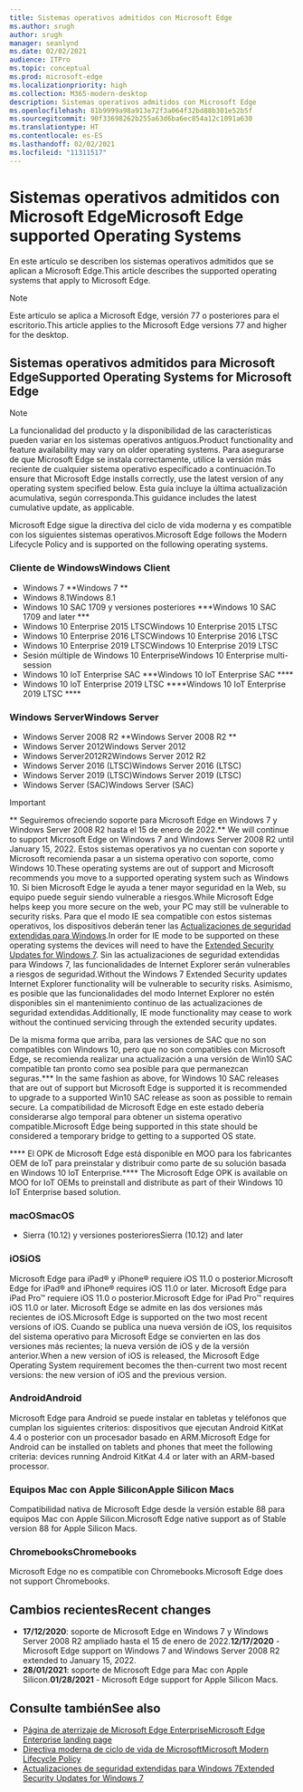 ```yaml
---
title: Sistemas operativos admitidos con Microsoft Edge
ms.author: srugh
author: srugh
manager: seanlynd
ms.date: 02/02/2021
audience: ITPro
ms.topic: conceptual
ms.prod: microsoft-edge
ms.localizationpriority: high
ms.collection: M365-modern-desktop
description: Sistemas operativos admitidos con Microsoft Edge
ms.openlocfilehash: 81b9999a98a913e72f3a064f32bd88b301e52b5f
ms.sourcegitcommit: 90f33698262b255a63d6ba6ec854a12c1091a630
ms.translationtype: HT
ms.contentlocale: es-ES
ms.lasthandoff: 02/02/2021
ms.locfileid: "11311517"
---
```

# <span data-ttu-id="4a897-103">Sistemas operativos admitidos con Microsoft Edge</span><span class="sxs-lookup"><span data-stu-id="4a897-103">Microsoft Edge supported Operating Systems</span></span>

<span data-ttu-id="4a897-104">En este artículo se describen los sistemas operativos admitidos que se aplican a Microsoft Edge.</span><span class="sxs-lookup"><span data-stu-id="4a897-104">This article describes the supported operating systems that apply to Microsoft Edge.</span></span>

> [!NOTE]
> <span data-ttu-id="4a897-105">Este artículo se aplica a Microsoft Edge, versión 77 o posteriores para el escritorio.</span><span class="sxs-lookup"><span data-stu-id="4a897-105">This article applies to the Microsoft Edge versions 77 and higher for the desktop.</span></span>

## <span data-ttu-id="4a897-106">Sistemas operativos admitidos para Microsoft Edge</span><span class="sxs-lookup"><span data-stu-id="4a897-106">Supported Operating Systems for Microsoft Edge</span></span>

> [!NOTE]
> <span data-ttu-id="4a897-107">La funcionalidad del producto y la disponibilidad de las características pueden variar en los sistemas operativos antiguos.</span><span class="sxs-lookup"><span data-stu-id="4a897-107">Product functionality and feature availability may vary on older operating systems.</span></span> <span data-ttu-id="4a897-108">Para asegurarse de que Microsoft Edge se instala correctamente, utilice la versión más reciente de cualquier sistema operativo especificado a continuación.</span><span class="sxs-lookup"><span data-stu-id="4a897-108">To ensure that Microsoft Edge installs correctly, use the latest version of any operating system specified below.</span></span> <span data-ttu-id="4a897-109">Esta guía incluye la última actualización acumulativa, según corresponda.</span><span class="sxs-lookup"><span data-stu-id="4a897-109">This guidance includes the latest cumulative update, as applicable.</span></span>

<span data-ttu-id="4a897-110">Microsoft Edge sigue la directiva del ciclo de vida moderna y es compatible con los siguientes sistemas operativos.</span><span class="sxs-lookup"><span data-stu-id="4a897-110">Microsoft Edge follows the Modern Lifecycle Policy and is supported on the following operating systems.</span></span>

### <span data-ttu-id="4a897-111">Cliente de Windows</span><span class="sxs-lookup"><span data-stu-id="4a897-111">Windows Client</span></span>

- <span data-ttu-id="4a897-112">Windows 7 \*\*</span><span class="sxs-lookup"><span data-stu-id="4a897-112">Windows 7 \*\*</span></span>
- <span data-ttu-id="4a897-113">Windows 8.1</span><span class="sxs-lookup"><span data-stu-id="4a897-113">Windows 8.1</span></span>
- <span data-ttu-id="4a897-114">Windows 10 SAC 1709 y versiones posteriores \*\*\*</span><span class="sxs-lookup"><span data-stu-id="4a897-114">Windows 10 SAC 1709 and later \*\*\*</span></span>
- <span data-ttu-id="4a897-115">Windows 10 Enterprise 2015 LTSC</span><span class="sxs-lookup"><span data-stu-id="4a897-115">Windows 10 Enterprise 2015 LTSC</span></span>
- <span data-ttu-id="4a897-116">Windows 10 Enterprise 2016 LTSC</span><span class="sxs-lookup"><span data-stu-id="4a897-116">Windows 10 Enterprise 2016 LTSC</span></span>
- <span data-ttu-id="4a897-117">Windows 10 Enterprise 2019 LTSC</span><span class="sxs-lookup"><span data-stu-id="4a897-117">Windows 10 Enterprise 2019 LTSC</span></span>
- <span data-ttu-id="4a897-118">Sesión múltiple de Windows 10 Enterprise</span><span class="sxs-lookup"><span data-stu-id="4a897-118">Windows 10 Enterprise multi-session</span></span>
- <span data-ttu-id="4a897-119">Windows 10 IoT Enterprise SAC \*\*\*</span><span class="sxs-lookup"><span data-stu-id="4a897-119">Windows 10 IoT Enterprise SAC \*\*\*\*</span></span>
- <span data-ttu-id="4a897-120">Windows 10 IoT Enterprise 2019 LTSC \*\*\*\*</span><span class="sxs-lookup"><span data-stu-id="4a897-120">Windows 10 IoT Enterprise 2019 LTSC \*\*\*\*</span></span>

### <span data-ttu-id="4a897-121">Windows Server</span><span class="sxs-lookup"><span data-stu-id="4a897-121">Windows Server</span></span>

- <span data-ttu-id="4a897-122">Windows Server 2008 R2 \*\*</span><span class="sxs-lookup"><span data-stu-id="4a897-122">Windows Server 2008 R2 \*\*</span></span>
- <span data-ttu-id="4a897-123">Windows Server 2012</span><span class="sxs-lookup"><span data-stu-id="4a897-123">Windows Server 2012</span></span>
- <span data-ttu-id="4a897-124">Windows Server2012R2</span><span class="sxs-lookup"><span data-stu-id="4a897-124">Windows Server 2012 R2</span></span>
- <span data-ttu-id="4a897-125">Windows Server 2016 (LTSC)</span><span class="sxs-lookup"><span data-stu-id="4a897-125">Windows Server 2016 (LTSC)</span></span>
- <span data-ttu-id="4a897-126">Windows Server 2019 (LTSC)</span><span class="sxs-lookup"><span data-stu-id="4a897-126">Windows Server 2019 (LTSC)</span></span>
- <span data-ttu-id="4a897-127">Windows Server (SAC)</span><span class="sxs-lookup"><span data-stu-id="4a897-127">Windows Server (SAC)</span></span>

> [!IMPORTANT]
> <span data-ttu-id="4a897-128">\*\* Seguiremos ofreciendo soporte para Microsoft Edge en Windows 7 y Windows Server 2008 R2 hasta el 15 de enero de 2022.</span><span class="sxs-lookup"><span data-stu-id="4a897-128">\*\* We will continue to support Microsoft Edge on Windows 7 and Windows Server 2008 R2 until January 15, 2022.</span></span> <span data-ttu-id="4a897-129">Estos sistemas operativos ya no cuentan con soporte y Microsoft recomienda pasar a un sistema operativo con soporte, como Windows 10.</span><span class="sxs-lookup"><span data-stu-id="4a897-129">These operating systems are out of support and Microsoft recommends you move to a supported operating system such as Windows 10.</span></span> <span data-ttu-id="4a897-130">Si bien Microsoft Edge le ayuda a tener mayor seguridad en la Web, su equipo puede seguir siendo vulnerable a riesgos.</span><span class="sxs-lookup"><span data-stu-id="4a897-130">While Microsoft Edge helps keep you more secure on the web, your PC may still be vulnerable to security risks.</span></span> <span data-ttu-id="4a897-131">Para que el modo IE sea compatible con estos sistemas operativos, los dispositivos deberán tener las [Actualizaciones de seguridad extendidas para Windows](https://support.microsoft.com/help/4527878/faq-about-extended-security-updates-for-windows-7).</span><span class="sxs-lookup"><span data-stu-id="4a897-131">In order for IE mode to be supported on these operating systems the devices will need to have the [Extended Security Updates for Windows 7](https://support.microsoft.com/help/4527878/faq-about-extended-security-updates-for-windows-7).</span></span> <span data-ttu-id="4a897-132">Sin las actualizaciones de seguridad extendidas para Windows 7, las funcionalidades de Internet Explorer serán vulnerables a riesgos de seguridad.</span><span class="sxs-lookup"><span data-stu-id="4a897-132">Without the Windows 7 Extended Security updates Internet Explorer functionality will be vulnerable to security risks.</span></span> <span data-ttu-id="4a897-133">Asimismo, es posible que las funcionalidades del modo Internet Explorer no estén disponibles sin el mantenimiento continuo de las actualizaciones de seguridad extendidas.</span><span class="sxs-lookup"><span data-stu-id="4a897-133">Additionally, IE mode functionality may cease to work without the continued servicing through the extended security updates.</span></span>  
>
> <span data-ttu-id="4a897-134">De la misma forma que arriba, para las versiones de SAC que no son compatibles con Windows 10, pero que no son compatibles con Microsoft Edge, se recomienda realizar una actualización a una versión de Win10 SAC compatible tan pronto como sea posible para que permanezcan seguras.</span><span class="sxs-lookup"><span data-stu-id="4a897-134">\*\*\* In the same fashion as above, for Windows 10 SAC releases that are out of support but Microsoft Edge is supported it is recommended to upgrade to a supported Win10 SAC release as soon as possible to remain secure.</span></span> <span data-ttu-id="4a897-135">La compatibilidad de Microsoft Edge en este estado debería considerarse algo temporal para obtener un sistema operativo compatible.</span><span class="sxs-lookup"><span data-stu-id="4a897-135">Microsoft Edge being supported in this state should be considered a temporary bridge to getting to a supported OS state.</span></span>
>
> <span data-ttu-id="4a897-136">\*\*\*\* El OPK de Microsoft Edge está disponible en MOO para los fabricantes OEM de IoT para preinstalar y distribuir como parte de su solución basada en Windows 10 IoT Enterprise.</span><span class="sxs-lookup"><span data-stu-id="4a897-136">\*\*\*\* The Microsoft Edge OPK is available on MOO for IoT OEMs to preinstall and distribute as part of their Windows 10 IoT Enterprise based solution.</span></span>

### <span data-ttu-id="4a897-137">macOS</span><span class="sxs-lookup"><span data-stu-id="4a897-137">macOS</span></span>

- <span data-ttu-id="4a897-138">Sierra (10.12) y versiones posteriores</span><span class="sxs-lookup"><span data-stu-id="4a897-138">Sierra (10.12) and later</span></span>

### <span data-ttu-id="4a897-139">iOS</span><span class="sxs-lookup"><span data-stu-id="4a897-139">iOS</span></span>

<span data-ttu-id="4a897-140">Microsoft Edge para iPad&reg; y iPhone&reg; requiere iOS 11.0 o posterior.</span><span class="sxs-lookup"><span data-stu-id="4a897-140">Microsoft Edge for iPad&reg; and iPhone&reg; requires iOS 11.0 or later.</span></span> <span data-ttu-id="4a897-141">Microsoft Edge para iPad Pro&trade; requiere iOS 11.0 o posterior.</span><span class="sxs-lookup"><span data-stu-id="4a897-141">Microsoft Edge for iPad Pro&trade; requires iOS 11.0 or later.</span></span> <span data-ttu-id="4a897-142">Microsoft Edge se admite en las dos versiones más recientes de iOS.</span><span class="sxs-lookup"><span data-stu-id="4a897-142">Microsoft Edge is supported on the two most recent versions of iOS.</span></span> <span data-ttu-id="4a897-143">Cuando se publica una nueva versión de iOS, los requisitos del sistema operativo para Microsoft Edge se convierten en las dos versiones más recientes; la nueva versión de iOS y de la versión anterior.</span><span class="sxs-lookup"><span data-stu-id="4a897-143">When a new version of iOS is released, the Microsoft Edge Operating System requirement becomes the then-current two most recent versions: the new version of iOS and the previous version.</span></span>

### <span data-ttu-id="4a897-144">Android</span><span class="sxs-lookup"><span data-stu-id="4a897-144">Android</span></span>

<span data-ttu-id="4a897-145">Microsoft Edge para Android se puede instalar en tabletas y teléfonos que cumplan los siguientes criterios: dispositivos que ejecutan Android KitKat 4.4 o posterior con un procesador basado en ARM.</span><span class="sxs-lookup"><span data-stu-id="4a897-145">Microsoft Edge for Android can be installed on tablets and phones that meet the following criteria: devices running Android KitKat 4.4 or later with an ARM-based processor.</span></span>

### <span data-ttu-id="4a897-146">Equipos Mac con Apple Silicon</span><span class="sxs-lookup"><span data-stu-id="4a897-146">Apple Silicon Macs</span></span>

<span data-ttu-id="4a897-147">Compatibilidad nativa de Microsoft Edge desde la versión estable 88 para equipos Mac con Apple Silicon.</span><span class="sxs-lookup"><span data-stu-id="4a897-147">Microsoft Edge native support as of Stable version 88 for Apple Silicon Macs.</span></span>

### <span data-ttu-id="4a897-148">Chromebooks</span><span class="sxs-lookup"><span data-stu-id="4a897-148">Chromebooks</span></span>

<span data-ttu-id="4a897-149">Microsoft Edge no es compatible con Chromebooks.</span><span class="sxs-lookup"><span data-stu-id="4a897-149">Microsoft Edge does not support Chromebooks.</span></span>

## <span data-ttu-id="4a897-150">Cambios recientes</span><span class="sxs-lookup"><span data-stu-id="4a897-150">Recent changes</span></span>

- <span data-ttu-id="4a897-151">**17/12/2020**: soporte de Microsoft Edge en Windows 7 y Windows Server 2008 R2 ampliado hasta el 15 de enero de 2022.</span><span class="sxs-lookup"><span data-stu-id="4a897-151">**12/17/2020** - Microsoft Edge support on Windows 7 and Windows Server 2008 R2 extended to January 15, 2022.</span></span>
- <span data-ttu-id="4a897-152">**28/01/2021**: soporte de Microsoft Edge para Mac con Apple Silicon.</span><span class="sxs-lookup"><span data-stu-id="4a897-152">**01/28/2021** - Microsoft Edge support for Apple Silicon Macs.</span></span>

## <span data-ttu-id="4a897-153">Consulte también</span><span class="sxs-lookup"><span data-stu-id="4a897-153">See also</span></span>

- [<span data-ttu-id="4a897-154">Página de aterrizaje de Microsoft Edge Enterprise</span><span class="sxs-lookup"><span data-stu-id="4a897-154">Microsoft Edge Enterprise landing page</span></span>](https://aka.ms/EdgeEnterprise)
- [<span data-ttu-id="4a897-155">Directiva moderna de ciclo de vida de Microsoft</span><span class="sxs-lookup"><span data-stu-id="4a897-155">Microsoft Modern Lifecycle Policy</span></span>](https://support.microsoft.com/help/30881/modern-lifecycle-policy)
- [<span data-ttu-id="4a897-156">Actualizaciones de seguridad extendidas para Windows 7</span><span class="sxs-lookup"><span data-stu-id="4a897-156">Extended Security Updates for Windows 7</span></span>](https://support.microsoft.com/help/4527878/faq-about-extended-security-updates-for-windows-7)
